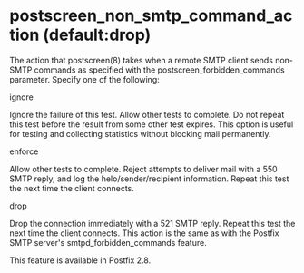 # postscreen_non_smtp_command_action (default:drop) 

 The action that postscreen(8) takes when a remote SMTP client sends
non-SMTP commands as specified with the postscreen_forbidden_commands
parameter.  Specify one of the following: 



 ignore 

 Ignore the failure of this test. Allow other tests to complete.
Do not repeat this test before the result from some
other test expires.
This option is useful for testing and collecting statistics
without blocking mail permanently. 

 enforce 

 Allow other tests to complete. Reject attempts to deliver mail
with a 550 SMTP reply, and log the helo/sender/recipient information.
Repeat this test the next time the client connects. 

 drop 

 Drop the connection immediately with a 521 SMTP reply. Repeat
this test the next time the client connects. This action is the
same as with the Postfix SMTP server's smtpd_forbidden_commands
feature.  



 This feature is available in Postfix 2.8. 



